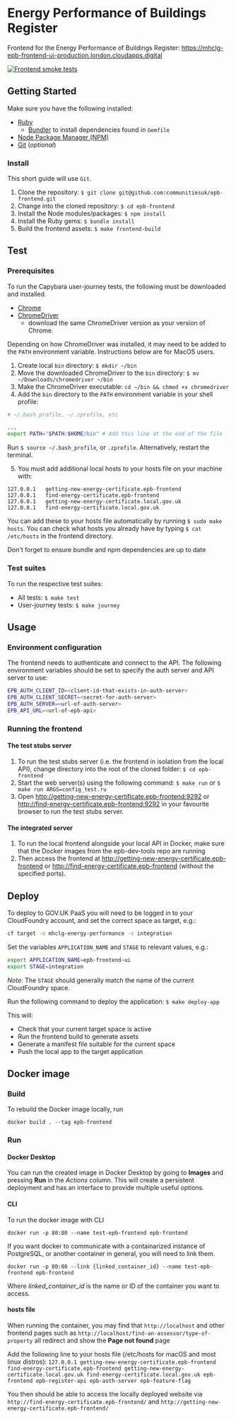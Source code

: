 # Energy Performance of Buildings Register

Frontend for the Energy Performance of Buildings Register:
<https://mhclg-epb-frontend-ui-production.london.cloudapps.digital>

[![Frontend smoke tests](https://github.com/communitiesuk/epb-frontend-smoke-tests/actions/workflows/main.yml/badge.svg)](https://github.com/communitiesuk/epb-frontend-smoke-tests/actions/workflows/main.yml)

## Getting Started

Make sure you have the following installed:

* [Ruby](https://www.ruby-lang.org)
  * [Bundler](https://bundler.io) to install dependencies found in `Gemfile`
* [Node Package Manager (NPM)](https://www.npmjs.com)
* [Git](https://git-scm.com) (_optional_)

### Install

This short guide will use `Git`.

1. Clone the repository: `$ git clone git@github.com:communitiesuk/epb-frontend.git`
2. Change into the cloned repository: `$ cd epb-frontend`
3. Install the Node modules/packages: `$ npm install`
4. Install the Ruby gems: `$ bundle install`
5. Build the frontend assets: `$ make frontend-build`

## Test

### Prerequisites

To run the Capybara user-journey tests, the following must be downloaded and
installed.

* [Chrome](https://www.google.com/chrome)
* [ChromeDriver](https://chromedriver.chromium.org/downloads)
  * download the same ChromeDriver version as your version of Chrome.

Depending on how ChromeDriver was installed, it may need to be added to the
`PATH` environment variable. Instructions below are for MacOS users.

1. Create local `bin` directory: `$ mkdir ~/bin`
2. Move the downloaded ChromeDriver to the `bin` directory:
`$ mv ~/Downloads/chromedriver ~/bin`
3. Make the ChromeDriver executable: `cd ~/bin && chmod +x chromedriver`
4. Add the `bin` directory to the `PATH` environment variable in your shell
profile:

```bash
# ~/.bash_profile, ~/.zprofile, etc

...
export PATH="$PATH:$HOME/bin" # Add this line at the end of the file
```

Run `$ source ~/.bash_profile`, or `.zprofile`. Alternatively, restart the
terminal.

5. You must add additional local hosts to your hosts file on your machine with:

```
127.0.0.1	getting-new-energy-certificate.epb-frontend
127.0.0.1	find-energy-certificate.epb-frontend
127.0.0.1	getting-new-energy-certificate.local.gov.uk
127.0.0.1	find-energy-certificate.local.gov.uk
```
You can add these to your hosts file automatically by running `$ sudo make hosts`.
You can check what hosts you already have by typing `$ cat /etc/hosts` in the 
frontend directory.

Don't forget to ensure bundle and npm dependencies are up to date

### Test suites

To run the respective test suites:

* All tests: `$ make test`
* User-journey tests: `$ make journey`

## Usage

### Environment configuration

The frontend needs to authenticate and connect to the API.  The following
environment variables should be set to specify the auth server and API server to
use:

```bash
EPB_AUTH_CLIENT_ID=<client-id-that-exists-in-auth-server>
EPB_AUTH_CLIENT_SECRET=<secret-for-auth-server>
EPB_AUTH_SERVER=<url-of-auth-server>
EPB_API_URL=<url-of-epb-api>
```

### Running the frontend

#### The test stubs server

1. To run the test stubs server (i.e. the frontend in isolation from the local API), 
   change directory into the root of the cloned folder: `$ cd epb-frontend`
2. Start the web server(s) using the following command: `$ make run` or
`$ make run ARGS=config_test.ru`
3. Open <http://getting-new-energy-certificate.epb-frontend:9292> or
   <http://find-energy-certificate.epb-frontend:9292> in your favourite browser to
   run the test stubs server.
   
#### The integrated server

1. To run the local frontend alongside your local API in Docker, make sure that 
   the Docker images from the epb-dev-tools repo are running
2. Then access the frontend at <http://getting-new-energy-certificate.epb-frontend>
   or <http://find-energy-certificate.epb-frontend> (without the specified ports).

## Deploy

To deploy to GOV.UK PaaS you will need to be logged in to your CloudFoundry
account, and set the correct space as target, e.g.:

```bash
cf target -o mhclg-energy-performance -s integration
```

Set the variables `APPLICATION_NAME` and `STAGE` to relevant values, e.g.:

```bash
export APPLICATION_NAME=epb-frontend-ui
export STAGE=integration
```

_Note_: The `STAGE` should generally match the name of the current CloudFoundry
space.

Run the following command to deploy the application: `$ make deploy-app`

This will:
* Check that your current target space is active
* Run the frontend build to generate assets
* Generate a manifest file suitable for the current space
* Push the local app to the target application

## Docker image

### Build

To rebuild the Docker image locally, run

`docker build . --tag epb-frontend`

### Run

#### Docker Desktop

You can run the created image in Docker Desktop by going to **Images** and pressing **Run** in the *Actions* column.
This will create a persistent deployment and has an interface to provide multiple useful options.

#### CLI

To run the docker image with CLI

`docker run -p 80:80 --name test-epb-frontend epb-frontend`

If you want docker to communicate with a containarized instance of PostgreSQL, or another container in general, you will need to link them.

`docker run -p 80:80 --link {linked_container_id} --name test-epb-frontend epb-frontend`

Where *linked_container_id* is the name or ID of the container you want to access.

#### hosts file

When running the container, you may find that `http://localhost` and 
other frontend pages such as `http://localhost/find-an-assessor/type-of-property` 
all redirect and show the **Page not found** page

Add the following line to your hosts file (/etc/hosts for macOS and most linux distros):
`127.0.0.1 getting-new-energy-certificate.epb-frontend find-energy-certificate.epb-frontend getting-new-energy-certificate.local.gov.uk find-energy-certificate.local.gov.uk epb-frontend epb-register-api epb-auth-server epb-feature-flag`

You then should be able to access the locally deployed website via `http://find-energy-certificate.epb-frontend/` and `http://getting-new-energy-certificate.epb-frontend/`
